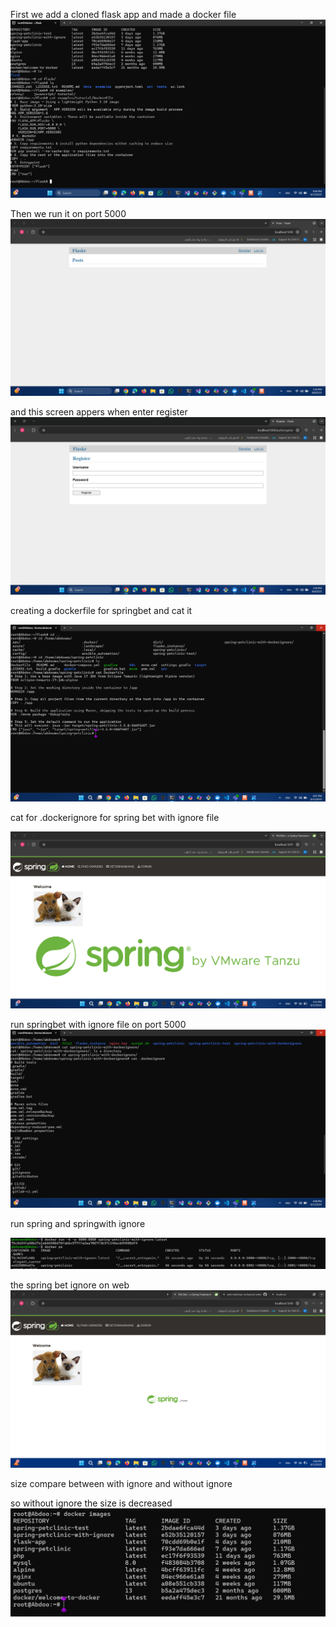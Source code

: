 First we add a cloned flask app and made a docker file 
![1](1-.png)


Then we run it on port 5000 
![2](1.png)


and this screen appers when enter register 
![3](2.png)


creating a dockerfile for springbet and cat it 

![4](g-2.png)

cat for .dockerignore for spring bet with ignore file 

![5](g--3.png)


run springbet with ignore file on port 5000 
![6](g-3.png)

run spring and springwith ignore 

![7](g--2.png)

the spring bet ignore on web
![8](g--4.png)

size compare between with ignore and without ignore

so without ignore the size is decreased 
![9](size.png)

